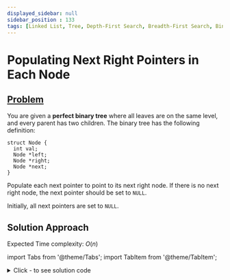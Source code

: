 ```yaml
---
displayed_sidebar: null
sidebar_position : 133
tags: [Linked List, Tree, Depth-First Search, Breadth-First Search, Binary Tree]
---
```


# Populating Next Right Pointers in Each Node

## [Problem](https://leetcode.com/problems/populating-next-right-pointers-in-each-node/)

<p>You are given a <strong>perfect binary tree</strong> where all leaves are on the same level, and every parent has two children. The binary tree has the following definition:</p>

```
struct Node {
  int val;
  Node *left;
  Node *right;
  Node *next;
}
```

<p>Populate each next pointer to point to its next right node. If there is no next right node, the next pointer should be set to <code>NULL</code>.</p>

<p>Initially, all next pointers are set to <code>NULL</code>.</p>

## Solution Approach

Expected Time complexity: $O(n)$

import Tabs from '@theme/Tabs';
import TabItem from '@theme/TabItem';

<details><summary>Click - to see solution code</summary>

<Tabs>
<TabItem value="cpp" label="C++">

```cpp
class Solution {
    map<int, vector<Node*>> mp;

   public:
    void traversal(Node* root, int h) {
        if (!root) return;
        mp[h].push_back(root);
        traversal(root->left, h + 1);
        traversal(root->right, h + 1);
    }

    Node* connect(Node* root) {
        traversal(root, 0);
        for (auto i : mp) {
            for (int j = 0; j < i.second.size() - 1; j++) {
                i.second[j]->next = i.second[j + 1];
            }
        }
        return root;
    }
};

```
</TabItem>
</Tabs>

</details>
